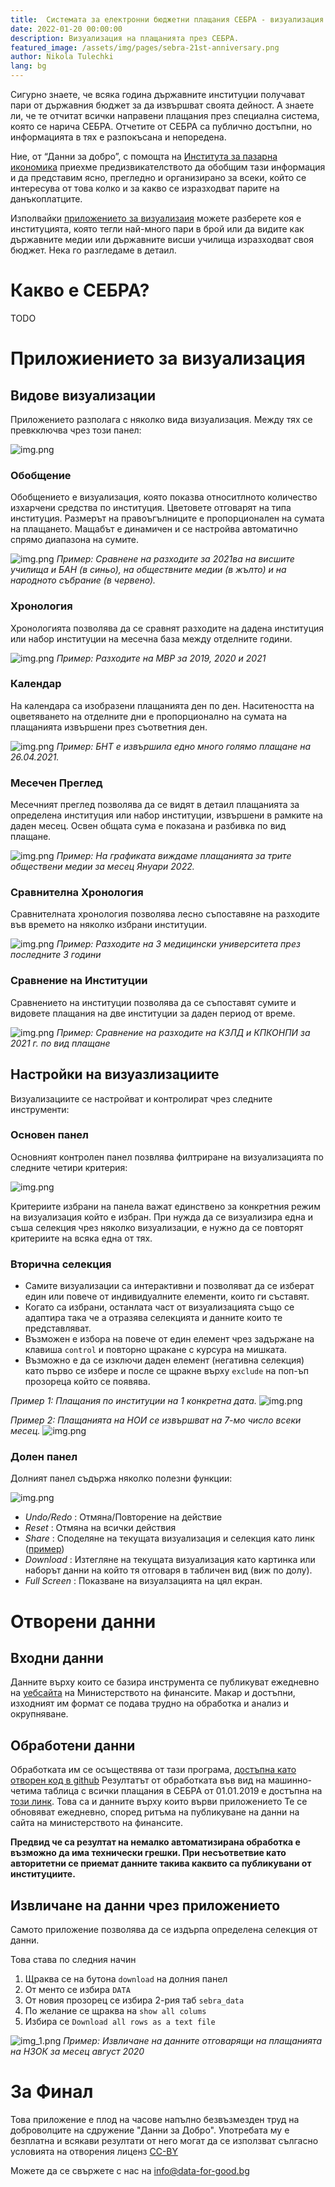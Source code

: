 ```yaml
---
title:  Системата за електронни бюджетни плащания СЕБРА - визуализация
date: 2022-01-20 00:00:00
description: Визуализация на плащанията през СЕБРА.     
featured_image: /assets/img/pages/sebra-21st-anniversary.png
author: Nikola Tulechki 
lang: bg
---
```


Сигурно знаете, че всяка година държавните институции получават пари от държавния бюджет за да извършват своята дейност. 
А знаете ли, че те отчитат всички направени плащания през специална система, която се нарича СЕБРА. 
Отчетите от СЕБРА са публично достъпни, но информацията в тях е разпокъсана и непоредена. 

Ние, от “Данни за добро”, с помощта на [Института за пазарна икономика](https://ime.bg/)  приехме предизвикателството да обобщим тази информация и да представим ясно, прегледно и организирано за всеки, който се интересува от това колко и за какво се изразходват парите на данъкоплатците.

Изполвайки [приложението за визуализаия](https://data-for-good.bg/sebra) можете разберете коя е институцията, която тегли най-много пари в брой или да видите как държавните медии или държавните висши училища изразходват своя бюджет. Нека го разгледаме в детаил.

# Какво е СЕБРА?

TODO

# Приложиението за визуализация

## Видове визуализации

Приложението разполага с няколко вида визуализация.
Между тях се превкключва чрез този панел:

![img.png](../../assets/img/sebra/sections.png)

### Обобщение

Обобщението е визуализация, която показва относитлното количество изхарчени средства по институция.
Цветовете отговарят на типа институция.
Размерът на правоъгълниците е пропорционален на сумата на плащането.
Мащабът е динамичен и се настройва автоматично спрямо диапазона на сумите. 

![img.png](../../assets/img/sebra/obobshtenie.png)
*Пример: Сравнене на разходите за 2021ва на висшите училища и БАН (в синьо), на обществните медии (в жълто) и на народното събрание (в червено).*

### Хронология

Хронологията позволява да се сравнят разходите на дадена институция или набор институции на месечна база между отделните години. 

![img.png](../../assets/img/sebra/hronologia.png)
*Пример: Разходите на МВР за 2019, 2020 и 2021*

### Календар

На календара са изобразени плащанията ден по ден. 
Наситеността на оцветяването на отделните дни е пропорционално на сумата на плащанията извършени през съответния ден.

![img.png](../../assets/img/sebra/kalendar.png)
*Пример: БНТ е извършила едно много голямо плащане на 26.04.2021.*

### Месечен Преглед

Месечният преглед позволява да се видят в детаил плащанията за определена институция или набор институции, извършени в рамките на даден месец.
Освен общата сума е показана и разбивка по вид плащане.

![img.png](../../assets/img/sebra/mesechen.png)
*Пример: На графиката виждаме плащанията за трите обществени медии за месец Януари 2022.*

### Сравнителна Хронология

Сравнителната хронология позволява лесно съпоставяне на разходите във времето на няколко избрани институции.

![img.png](../../assets/img/sebra/srav_hronologia.png)
*Пример: Разходите на 3 медицински университета през последните 3 години*

### Сравнение на Институции 

Сравнението на институции позволява да се съпоставят сумите и видовете плащания на две институции за даден период от време.

![img.png](../../assets/img/sebra/srav_institucii.png)
*Пример: Сравнение на рaзходите на КЗЛД и КПКОНПИ за 2021 г. по вид плащане*

## Настройки на визуазлизациите

Визуализациите се настройват и контролират чрез следните инструменти:

### Основен панел 

Основният контролен панел позвлява филтриране на визуализацията по следните четири критерия:

  ![img.png](../../assets/img/sebra/panel.png)

Критериите избрани на панела важат единствено за конкретния режим на визуализация който е избран.
При нужда да се визуализира една и съша селекция чрез няколко визуализации, е нужно да се повторят критериите на всяка една от тях.

### Вторична селекция

* Самите визуализации са интерактивни и позволяват да се изберат един или повече от индивидуалните елементи, които ги съставят.
* Когато са избрани, останлата част от визуализацията също се адаптира така че а отразява селекцията и данните които те представляват.
* Възможен е избора на повече от един елемент чрез задържане на клавиша `control` и повторно щракане с курсура на мишката.
* Възможно е да се изключи даден елемент (негативна селекция) като първо се избере и после се щракне върху `exclude` на поп-ъп прозореца който се появява. 

*Пример 1: Плащания по институции на 1 конкретна дата.*
![img.png](../../assets/img/sebra/kalendar_select_1.png)

*Пример 2: Плащанията на НОИ се извършват на 7-мо число всеки месец.*
![img.png](../../assets/img/sebra/kalendar_select_2.png)

### Долен панел

Долният панел съдържа няколко полезни функции:

![img.png](../../assets/img/sebra/bottom_controls.png)

* *Undo/Redo* : Отмяна/Повторение на действие
* *Reset* : Отмяна на всички действия
* *Share* : Споделяне на текущата визуализация и селекция като линк ([пример](https://public.tableau.com/shared/CW2R9NS6K?:display_count=y&:origin=viz_share_link&:embed=y))
* *Download* : Изтегляне на текущата визуализация като картинка или наборът данни на който тя отговаря в табличен вид (виж по долу).
* *Full Screen* : Показване на визуалзацията на цял екран. 

# Отворени данни

## Входни данни

Данните върху които се базира инструмента се публикуват ежедневно на [уебсайта](https://www.minfin.bg/bg/transparency) на Министерството на финансите.
Макар и достъпни, изходният им формат се подава трудно на обработка и анализ и окрупняване.  

## Обработени данни

Обработката им се осъществява от тази програма, [достъпна като отворен код в github](https://github.com/data-for-good-bg/sebra-scrape)
Резултатът от обработката във вид на машинно-четима таблица с всички плащания в СЕБРА от 01.01.2019 е достъпна на [този линк](https://docs.google.com/spreadsheets/d/1VoB4dIH2Y2x2O-eH0ivNmBUYCcT-1NR6T5h8eWkE33Y/gviz/tq?tqx=out:csv&gid=1639699984).
Това са и данните върху които върви приложението
Те се обновяват ежедневно, според ритъма на публикуване на данни на сайта на министерството на финансите.

**Предвид че са резултат на немалко автоматизирана обработка е възможно да има технически грешки. При несъответвие като авторитетни се приемат данните такива каквито са публикувани от институциите.** 

## Извличане на данни чрез приложението

Самото приложение позволява да се издърпа определена селекция от данни. 

Това става по следния начин
1. Щраква се на бутона `download` на долния панел 
2. От менто се избира `DATA`
3. От новия прозорец се избира 2-рия таб `sebra_data`
4. По желание се щраква на `show all colums`
5. Избира се `Download all rows as a text file`

![img_1.png](../../assets/img/sebra/download_data.png)
*Пример: Извличане на данните отговарящи на плащанията на НЗОК за месец август 2020*

# За Финал

Това приложение е плод на часове напълно безвъзмезден труд на доброволците на сдружение "Данни за Добро". 
Употребата му е безплатна и всякави резултати от него могат да се използват сългасно условията на отворения лиценз [CC-BY](https://creativecommons.org/licenses/by/2.5/bg/)

Можете да се свържете с нас на [info@data-for-good.bg](mailto:info@data-for-good.bg)